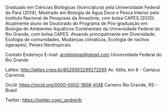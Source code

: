 Graduado em Ciências Biológicas (licenciatura) pela Universidade Federal do Pará (2014), Mestrado em Biologia de Água Doce e Pesca Interior pelo Instituto Nacional de Pesquisas da Amazônia, com bolsa CAPES (2020). Atualmente aluno de Doutorado do Programa de Pós-graduação em Biologia de Ambientes Aquáticos Continentais da Universidade Federal do Rio Grande, com bolsa CAPES. Atuando principalmente em Diversidade, Ecologia de comunidades, Mudanças climáticas, Ecologia de riachos (igarapés), Peixes Neotropicais.

Contato                                                                              Endereço 
E-mail: armbiologo@gmail.com                                                           Universidade Federal do Rio Grande

Lattes: http://lattes.cnpq.br/6529303299273295                       Av. Itália, km 8 - Campus Carreiros 

Orcid: https://orcid.org/0000-0002-1808-4148                        Carreiro Rio Grande, RS - Brasil

Twitter: https://twitter.com/_andrerib


